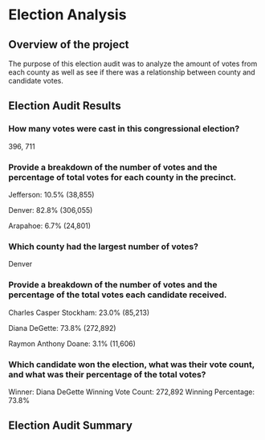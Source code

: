 # Election Analysis

## Overview of the project
The purpose of this election audit was to analyze the amount of votes from each county as well as see if there was a relationship between county and candidate votes.

## Election Audit Results
### How many votes were cast in this congressional election?
396, 711

### Provide a breakdown of the number of votes and the percentage of total votes for each county in the precinct.
Jefferson: 10.5% (38,855)

Denver: 82.8% (306,055)

Arapahoe: 6.7% (24,801)

### Which county had the largest number of votes?
Denver

### Provide a breakdown of the number of votes and the percentage of the total votes each candidate received.
Charles Casper Stockham: 23.0% (85,213)

Diana DeGette: 73.8% (272,892)

Raymon Anthony Doane: 3.1% (11,606)

### Which candidate won the election, what was their vote count, and what was their percentage of the total votes?
Winner: Diana DeGette
Winning Vote Count: 272,892
Winning Percentage: 73.8%

## Election Audit Summary
